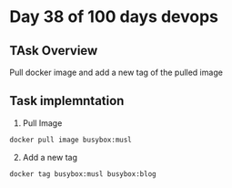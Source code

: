 # Day 38 of 100 days devops

## TAsk Overview
Pull docker image and add a new tag of the pulled image

## Task implemntation
1. Pull Image
```bash 
docker pull image busybox:musl

```
2. Add a new tag
``` bash 
docker tag busybox:musl busybox:blog
 ```